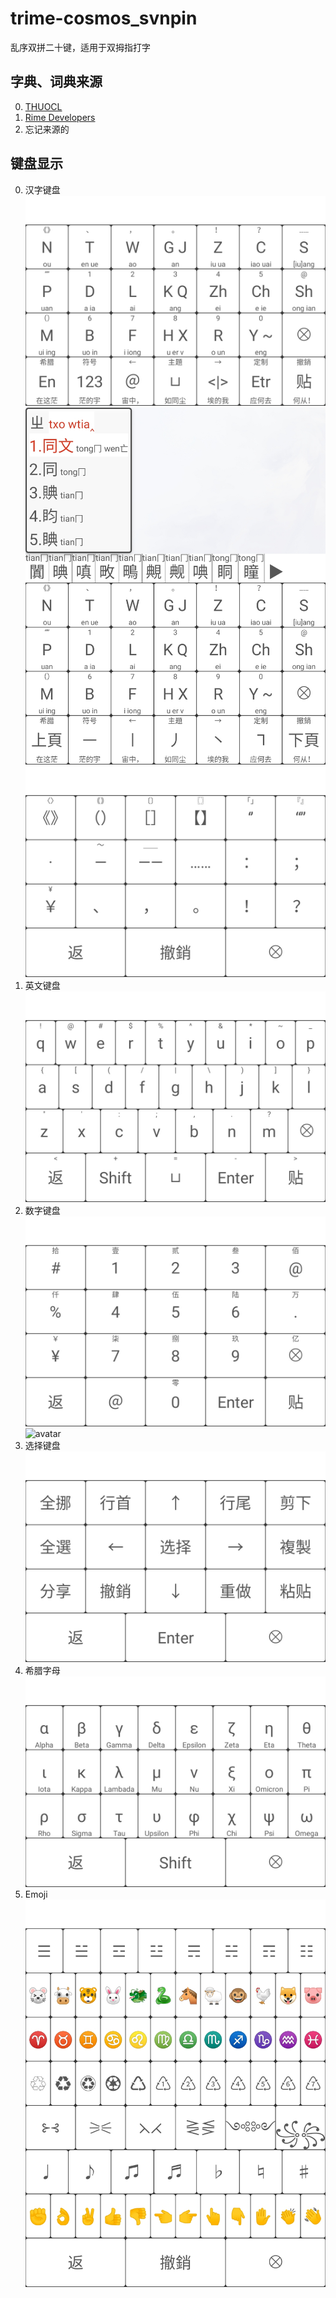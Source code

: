 # trime-cosmos_svnpin
乱序双拼二十键，适用于双拇指打字

## 字典、词典来源
0. [THUOCL](thuocl.thunlp.org)
0. [Rime Developers](rime.im)
0. 忘记来源的

## 键盘显示

0. 汉字键盘
    ![avatar](example/双拼.jpg)
    ![avatar](example/输入.jpg)
    ![avatar](example/标点.jpg)
0. 英文键盘
    ![avatar](example/英文.jpg)
0. 数字键盘
    ![avatar](example/数字.jpg)
    ![avatar](example/符号.jpg)
0. 选择键盘
    ![avatar](example/选择.jpg)
0. 希腊字母
    ![avatar](example/希腊.jpg)
0. Emoji
    ![avatar](example/emoji.jpg)
